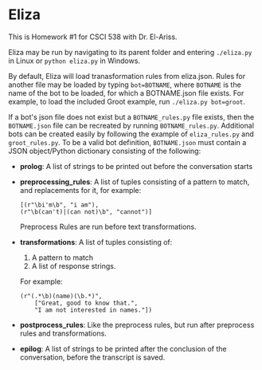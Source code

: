 # Eliza
This is Homework #1 for CSCI 538 with Dr. El-Ariss.

Eliza may be run by navigating to its parent folder and entering `./eliza.py` in Linux or `python eliza.py` in Windows.

By default, Eliza will load tranasformation rules from eliza.json. Rules for another file may be loaded by typing `bot=BOTNAME`, where `BOTNAME` is the name of the bot to be loaded, for which a BOTNAME.json file exists. For example, to load the included Groot example, run `./eliza.py bot=groot`.

If a bot's json file does not exist but a `BOTNAME_rules.py` file exists, then the `BOTNAME.json` file can be recreated by running `BOTNAME_rules.py`. Additional bots can be created easily by following the example of `eliza_rules.py` and `groot_rules.py`. To be a valid bot definition, `BOTNAME.json` must contain a JSON object/Python dictionary consisting of the following:
* **prolog**: A list of strings to be printed out before the conversation starts
* **preprocessing_rules**: A list of tuples consisting of a pattern to match, and replacements for it, for example:

      [(r"\bi'm\b", "i am"),
      (r"\b(can't)|(can not)\b", "cannot")]
  
  Preprocess Rules are run before text transformations.
     
* **transformations**: A list of tuples consisting of:
  1. A pattern to match
  2. A list of response strings.
  
  For example:
  
      (r"(.*\b)(name)(\b.*)",
          ["Great, good to know that.",
          "I am not interested in names."])
* **postprocess_rules**: Like the preprocess rules, but run after preprocess rules and transformations.
* **epilog**: A list of strings to be printed after the conclusion of the conversation, before the transcript is saved.
